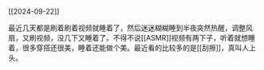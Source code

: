 [[2024-09-22]]

最近几天都是刷着刷着视频就睡着了，然后迷迷糊糊睡到半夜突然热醒，调整风扇，又刷视频，没几下又睡着了。不得不说[[ASMR]]视频有两下子，听着就想睡着，很多穿搭还很美，睡着还能做个美。最近看的比较多的是[[刮擦]]，真叫人上头。